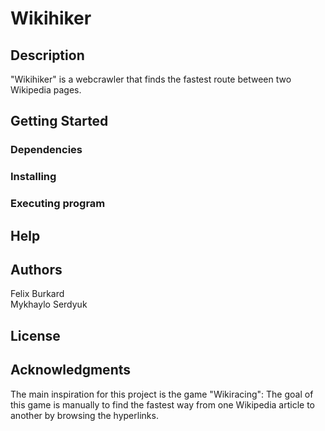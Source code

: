 # Wikihiker

## Description

"Wikihiker" is a webcrawler that finds the fastest route between two Wikipedia pages.

## Getting Started

### Dependencies



### Installing



### Executing program



## Help



## Authors

Felix Burkard\
Mykhaylo Serdyuk

## License



## Acknowledgments

The main inspiration for this project is the game "Wikiracing":
The goal of this game is manually to find the fastest way from one Wikipedia article to another by browsing the hyperlinks.
